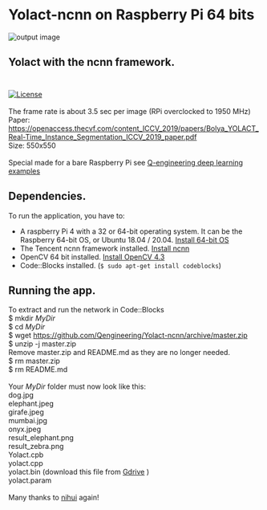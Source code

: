 # Yolact-ncnn on Raspberry Pi 64 bits
![output image]( https://qengineering.eu/images/Yolact_result_zebra.png )

## Yolact with the ncnn framework. <br/><br/>
[![License](https://img.shields.io/badge/License-BSD%203--Clause-blue.svg)](https://opensource.org/licenses/BSD-3-Clause)<br/><br/>
The frame rate is about 3.5 sec per image (RPi overclocked to 1950 MHz)<br/>
Paper: https://openaccess.thecvf.com/content_ICCV_2019/papers/Bolya_YOLACT_Real-Time_Instance_Segmentation_ICCV_2019_paper.pdf <br/>
Size: 550x550 <br/><br/>
Special made for a bare Raspberry Pi see [Q-engineering deep learning examples](https://qengineering.eu/deep-learning-examples-on-raspberry-32-64-os.html) <br/>
## Dependencies.
To run the application, you have to:
- A raspberry Pi 4 with a 32 or 64-bit operating system. It can be the Raspberry 64-bit OS, or Ubuntu 18.04 / 20.04. [Install 64-bit OS](https://qengineering.eu/install-raspberry-64-os.html) <br/>
- The Tencent ncnn framework installed. [Install ncnn](https://qengineering.eu/install-ncnn-on-raspberry-pi-4.html) <br/>
- OpenCV 64 bit installed. [Install OpenCV 4.3](https://qengineering.eu/install-opencv-4.3-on-raspberry-64-os.html) <br/>
- Code::Blocks installed. (``` $ sudo apt-get install codeblocks ```)
## Running the app.
To extract and run the network in Code::Blocks <br/>
$ mkdir *MyDir* <br/>
$ cd *MyDir* <br/>
$ wget https://github.com/Qengineering/Yolact-ncnn/archive/master.zip <br/>
$ unzip -j master.zip <br/>
Remove master.zip and README.md as they are no longer needed. <br/> 
$ rm master.zip <br/>
$ rm README.md <br/> <br/>
Your *MyDir* folder must now look like this: <br/> 
dog.jpg <br/>
elephant.jpeg <br/>
girafe.jpeg <br/>
mumbai.jpg <br/>
onyx.jpeg <br/>
result_elephant.png <br/>
result_zebra.png <br/>
Yolact.cpb <br/>
yolact.cpp <br/>
yolact.bin (download this file from [Gdrive](https://drive.google.com/file/d/1vu3GGOEWh-jmedM-cvoqzhGzaZaOQB9k) )<br/>
yolact.param <br/><br/>
Many thanks to [nihui](https://github.com/nihui/) again!
